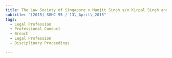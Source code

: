 ```yaml
---
title: The Law Society of Singapore v Manjit Singh s/o Kirpal Singh and another 
subtitle: "[2015] SGHC 95 / 13\_April\_2015"
tags:
  - Legal Profession
  - Professional Conduct
  - Breach
  - Legal Profession
  - Disciplinary Proceedings

---
```


